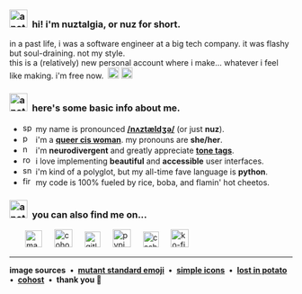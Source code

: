 <h3>
<picture><img src="https://user-images.githubusercontent.com/95021853/206089954-8e3bfcd2-65f0-48d3-90da-48d24f717356.png" title="a potato holding a purple heart emoji" width=32></picture>&ensp;hi! i'm nuztalgia, or nuz for short.
</h3>

in a past life, i was a software engineer at a big tech company. it was flashy
but soul-draining. not my style.<br>this is a (relatively) new personal account
where i make... whatever i feel like making. i'm free now.&nbsp;
<picture><img src="https://user-images.githubusercontent.com/95021853/206105636-2eafded0-b47d-4ab0-9bda-8bd9ebab09e7.svg" title="relaxed smiley" width=20></picture>
<picture><img src="https://user-images.githubusercontent.com/95021853/206105632-c284d0aa-a3ee-475a-bf91-1cf41a43c32c.svg" title="cup of a hot beverage" width=20></picture>

<h3>
<picture><img src="https://user-images.githubusercontent.com/95021853/206090006-e281b927-f434-4df0-8aa8-ed7d65a0ff4d.png" title="a potato wrapped in an orange blanket"  width=32></picture>&ensp;here's some basic info about me.
</h3>

<!-- prettier-ignore -->
- <picture><img src="https://user-images.githubusercontent.com/95021853/206105805-11115d2a-be8c-4dca-a972-c94df49a2c74.svg" title="speech bubble" width=16></picture>&ensp;my name is pronounced [**/nʌztældʒə/**](http://ipa-reader.xyz/?text=n%CA%8Czt%C3%A6ld%CA%92%C9%99&voice=Kimberly) (or just **nuz**).
- <picture><img src="https://user-images.githubusercontent.com/95021853/206105875-f22d2113-4585-4272-b967-d4394d1a81a7.svg" title="pansexual flag" width=16></picture>&ensp;i'm a [**queer cis woman**](https://en.pronouns.page/@nuztalgia). my pronouns are **she/her**.
- <picture><img src="https://user-images.githubusercontent.com/95021853/206105934-a2920785-9b90-4167-ba61-fdd72f794bcc.svg" title="neurodiversity symbol" width=16></picture>&ensp;i'm **neurodivergent** and greatly appreciate [**tone tags**](https://tonetags.carrd.co/).
- <picture><img src="https://user-images.githubusercontent.com/95021853/206389466-0fe25bca-71dd-4aa1-9aa2-b5205261d701.svg" title="rose" width=16></picture>&ensp;i love implementing **beautiful** and **accessible** user interfaces.
- <picture><img src="https://user-images.githubusercontent.com/95021853/206106127-6aab8a87-a4ed-446a-9ee0-3bdd1febd52d.svg" title="snake" width=16></picture>&ensp;i'm kind of a polyglot, but my all-time fave language is **python**.
- <picture><img src="https://user-images.githubusercontent.com/95021853/206106013-00fa2717-94c8-4626-97cc-1c86d68804c3.svg" title="fire" width=16></picture>&ensp;my code is 100% fueled by rice, boba, and flamin' hot cheetos.

<h3>
<picture><img src="https://user-images.githubusercontent.com/95021853/206097184-f175cfb8-c78b-48c6-93d8-6d3e256fb930.png" title="a potato holding a magnifying glass"  width=32></picture>&ensp;you can also find me on...
</h3>

&emsp;&emsp;<a href="https://mastodon.lol/@nuz" rel="me"><img src="https://user-images.githubusercontent.com/95021853/206097533-0c04d7a5-c377-4795-9d3d-029cf8605b9f.svg" title="mastodon" width=30></a>
&emsp;
<a href="https://cohost.org/nuz" rel="me"><img src="https://user-images.githubusercontent.com/95021853/206100065-c4e6c121-23ad-4f9e-a986-d0610e28d5af.svg" title="cohost" width=32></a>
&emsp;
<a href="https://gitlab.com/nuztalgia" rel="me"><img src="https://user-images.githubusercontent.com/95021853/206099185-645eba22-f2da-4691-878f-25017baf1263.svg" title="gitlab" width=28></a>
&emsp;
<a href="https://pypi.org/user/nuztalgia/" rel="me"><img src="https://user-images.githubusercontent.com/95021853/206101659-ec29381b-f5a9-4541-b823-052e645e17b8.svg" title="pypi" width=32></a>
&emsp;
<a href="https://cash.app/$nuztalgia" rel="me"><img src="https://user-images.githubusercontent.com/95021853/206389598-715b5759-fef6-4941-9f2c-024e3a1ccff3.svg" title="cash app" width=28></a>
&emsp;
<a href="https://ko-fi.com/nuztalgia" rel="me"><img src="https://user-images.githubusercontent.com/95021853/206099427-f0e9facb-9927-424b-803f-1478e3545726.svg" title="ko-fi" width=32></a>

---

<!-- prettier-ignore -->
**image sources**&ensp;•&ensp;[**mutant standard emoji**](https://mutant.tech/)&ensp;•&ensp;[**simple icons**](https://simpleicons.org/)&ensp;•&ensp;[**lost in potato**](https://discord.gg/tato)&ensp;•&ensp;[**cohost**](https://cohost.org/)&ensp;•&ensp;**thank you 💜**
